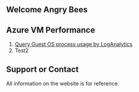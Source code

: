 ## Welcome Angry Bees

## Azure VM Performance

1. [Query Guest OS process usage by LogAnalytics](https://www.google.com.hk/)
2. Test2



## Support or Contact

All information on the website is for reference. 
